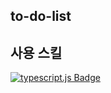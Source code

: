 ## to-do-list
## 사용 스킬
[![typescript.js Badge](https://img.shields.io/badge/TypeScript-3178C6?style=flat&logo=TypeScript&logoColor=white)](https://typescript.org/)
